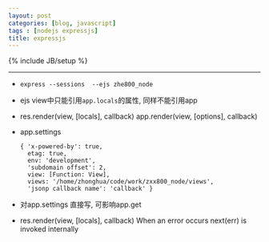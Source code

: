 ```yaml
---
layout: post
categories: [blog, javascript]
tags : [nodejs expressjs]
title: expressjs
---
```

{% include JB/setup %}

---

* `express --sessions  --ejs zhe800_node`
* ejs view中只能引用`app.locals`的属性, 同样不能引用app
* res.render(view, [locals], callback) app.render(view, [options], callback)
* app.settings

      { 'x-powered-by': true,
        etag: true,
        env: 'development',
        'subdomain offset': 2,
        view: [Function: View],
        views: '/home/zhonghua/code/work/zxx800_node/views',
        'jsonp callback name': 'callback' }

* 对app.settings 直接写, 可影响app.get

* res.render(view, [locals], callback) When an error occurs next(err) is invoked internally
